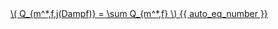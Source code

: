 <a href="/eco2_guide_center/1.%20ECO2%20Logic%20Guide/Hee1_Equation_List.html" class="equation-link" target="_blank" rel="noopener noreferrer">
  \( Q_{m^*,f,j(Dampf)} = \sum Q_{m^*,f} \) {{ auto_eq_number }}
</a>
